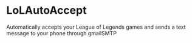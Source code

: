 # LoLAutoAccept
Automatically accepts your League of Legends games and sends a text message to your phone through gmailSMTP

